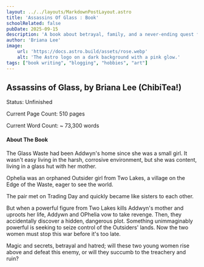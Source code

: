 ```yaml
---
layout: ../../layouts/MarkdownPostLayout.astro
title: 'Assassins Of Glass : Book'
schoolRelated: false
pubDate: 2025-09-15
description: 'A book about betrayal, family, and a never-ending quest for vengeance.'
author: 'Briana Lee'
image:
    url: 'https://docs.astro.build/assets/rose.webp'
    alt: 'The Astro logo on a dark background with a pink glow.'
tags: ["book writing", "blogging", "hobbies", "art"]
---
```

## Assassins of Glass, by Briana Lee (ChibiTea!)

Status: Unfinished

Current Page Count: 510 pages

Current Word Count: ~ 73,300 words


#### About The Book

The Glass Waste had been Addwyn's home since she was a small girl. It wasn't easy living in the harsh, corrosive environment, but she was content, living in a glass hut with her mother.

Ophelia was an orphaned Outsider girl from Two Lakes, a village on the Edge of the Waste, eager to see the world.

The pair met on Trading Day and quickly became like sisters to each other.

But when a powerful figure from Two Lakes kills Addwyn's mother and uproots her life, Addywn and OPhelia vow to take revenge. Then, they accidentally discover a hidden, dangerous plot. Something unimmaginably powerful is seeking to seize control of the Outsiders' lands. Now the two women must stop this war before it's too late.

Magic and secrets, betrayal and hatred; will these two young women rise above and defeat this enemy, or will they succumb to the treachery and ruin?